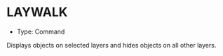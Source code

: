 # LAYWALK

- Type: Command

Displays objects on selected layers and hides objects on all other layers.
